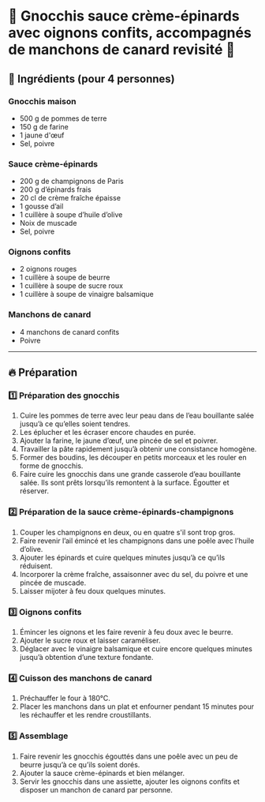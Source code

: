 # 🥔 Gnocchis sauce crème-épinards avec oignons confits, accompagnés de manchons de canard revisité 🍗

## 🛒 Ingrédients (pour 4 personnes)  

### Gnocchis maison  
- 500 g de pommes de terre  
- 150 g de farine  
- 1 jaune d'œuf  
- Sel, poivre  

### Sauce crème-épinards
- 200 g de champignons de Paris  
- 200 g d’épinards frais  
- 20 cl de crème fraîche épaisse  
- 1 gousse d’ail  
- 1 cuillère à soupe d’huile d’olive  
- Noix de muscade  
- Sel, poivre  

### Oignons confits  
- 2 oignons rouges  
- 1 cuillère à soupe de beurre  
- 1 cuillère à soupe de sucre roux  
- 1 cuillère à soupe de vinaigre balsamique  

### Manchons de canard  
- 4 manchons de canard confits  
- Poivre  

---

## 🔥 Préparation  

### 1️⃣ Préparation des gnocchis  
1. Cuire les pommes de terre avec leur peau dans de l’eau bouillante salée jusqu’à ce qu’elles soient tendres.  
2. Les éplucher et les écraser encore chaudes en purée.  
3. Ajouter la farine, le jaune d’œuf, une pincée de sel et poivrer.  
4. Travailler la pâte rapidement jusqu’à obtenir une consistance homogène.  
5. Former des boudins, les découper en petits morceaux et les rouler en forme de gnocchis.  
6. Faire cuire les gnocchis dans une grande casserole d’eau bouillante salée. Ils sont prêts lorsqu’ils remontent à la surface. Égoutter et réserver.  

### 2️⃣ Préparation de la sauce crème-épinards-champignons
1. Couper les champignons en deux, ou en quatre s'il sont trop gros.
2. Faire revenir l’ail émincé et les champignons dans une poêle avec l’huile d’olive.  
3. Ajouter les épinards et cuire quelques minutes jusqu’à ce qu’ils réduisent.  
4. Incorporer la crème fraîche, assaisonner avec du sel, du poivre et une pincée de muscade.  
5. Laisser mijoter à feu doux quelques minutes.  

### 3️⃣ Oignons confits  
1. Émincer les oignons et les faire revenir à feu doux avec le beurre.  
2. Ajouter le sucre roux et laisser caraméliser.  
3. Déglacer avec le vinaigre balsamique et cuire encore quelques minutes jusqu’à obtention d’une texture fondante.  

### 4️⃣ Cuisson des manchons de canard  
1. Préchauffer le four à 180°C.  
2. Placer les manchons dans un plat et enfourner pendant 15 minutes pour les réchauffer et les rendre croustillants.  

### 5️⃣ Assemblage  
1. Faire revenir les gnocchis égouttés dans une poêle avec un peu de beurre jusqu’à ce qu’ils soient dorés.  
2. Ajouter la sauce crème-épinards et bien mélanger.  
3. Servir les gnocchis dans une assiette, ajouter les oignons confits et disposer un manchon de canard par personne.  
